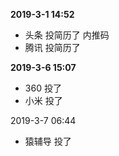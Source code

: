 **2019-3-1 14:52**

- 头条 投简历了 内推码
- 腾讯 投简历了

**2019-3-6 15:07**

- 360 投了
- 小米 投了


2019-3-7 06:44
- 猿辅导 投了
